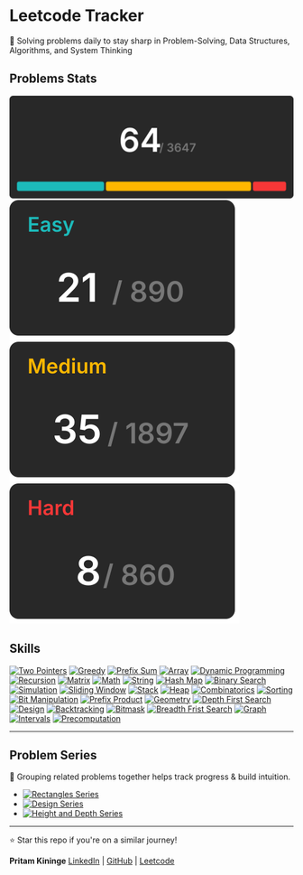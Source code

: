 # Leetcode Tracker
  
🚀 Solving problems daily to stay sharp in Problem-Solving, Data Structures, Algorithms, and System Thinking

## Problems Stats

[![all problmes](./assets/totalCard.svg)](./README.md)  
[![easy problmes](./assets/easyCard.svg)](./easy.md)[![medium problmes](./assets/mediumCard.svg)](medium.md)[![hard problmes](./assets/hardCard.svg)](hard.md)

## Skills

[![Two Pointers](https://img.shields.io/badge/Two_Pointers-gray)](./skills/two_pointers.md) [![Greedy](https://img.shields.io/badge/Greedy-gray)](./skills/greedy.md) [![Prefix Sum](https://img.shields.io/badge/Prefix_Sum-gray)](./skills/prefix_sum.md) [![Array](https://img.shields.io/badge/Array-gray)](./skills/array.md) [![Dynamic Programming](https://img.shields.io/badge/Dynamic_Programming-gray)](./skills/dynamic_programming.md) [![Recursion](https://img.shields.io/badge/Recursion-gray)](./skills/recursion.md) [![Matrix](https://img.shields.io/badge/Matrix-gray)](./skills/matrix.md) [![Math](https://img.shields.io/badge/Math-gray)](./skills/math.md) [![String](https://img.shields.io/badge/String-gray)](./skills/string.md) [![Hash Map](https://img.shields.io/badge/Hash_Map-gray)](./skills/hash_map.md) [![Binary Search](https://img.shields.io/badge/Binary_Search-gray)](./skills/binary_search.md) [![Simulation](https://img.shields.io/badge/Simulation-gray)](./skills/simulation.md) [![Sliding Window](https://img.shields.io/badge/Sliding_Window-gray)](./skills/sliding_window.md) [![Stack](https://img.shields.io/badge/Stack-gray)](./skills/stack.md) [![Heap](https://img.shields.io/badge/Heap-gray)](./skills/heap.md) [![Combinatorics](https://img.shields.io/badge/Combinatorics-gray)](./skills/combinatorics.md) [![Sorting](https://img.shields.io/badge/Sorting-gray)](./skills/sorting.md) [![Bit Manipulation](https://img.shields.io/badge/Bit_Manipulation-gray)](./skills/bit_manipulation.md) [![Prefix Product](https://img.shields.io/badge/Prefix_Product-gray)](./skills/prefix_product.md) [![Geometry](https://img.shields.io/badge/Geometry-gray)](./skills/geometry.md) [![Depth First Search](https://img.shields.io/badge/Depth_First_Search-gray)](./skills/depth_first_search.md) [![Design](https://img.shields.io/badge/Design-gray)](./skills/design.md) [![Backtracking](https://img.shields.io/badge/Backtracking-gray)](./skills/backtracking.md) [![Bitmask](https://img.shields.io/badge/Bitmask-gray)](./skills/bitmask.md) [![Breadth Frist Search](https://img.shields.io/badge/Breadth_Frist_Search-gray)](./skills/breadth_frist_search.md) [![Graph](https://img.shields.io/badge/Graph-gray)](./skills/graph.md)   [![Intervals](https://img.shields.io/badge/Intervals-gray)](./skills/intervals.md)   [![Precomputation](https://img.shields.io/badge/Precomputation-gray)](./skills/precomputation.md) 

---

## Problem Series  

📌 Grouping related problems together helps track progress & build intuition.  

- [![Rectangles Series](https://img.shields.io/badge/Series-Rectangles_in_Matrix-blue?style=for-the-badge)](/series/rectangles-in-matrix.md)  
- [![Design Series](https://img.shields.io/badge/Series-Design-blue?style=for-the-badge)](/series/design.md)
- [![Height and Depth Series](https://img.shields.io/badge/Series-Height_and_Depth-blue?style=for-the-badge)](/series/height-and-depth.md)  

---

⭐ Star this repo if you're on a similar journey!

**Pritam Kininge**
[LinkedIn](https://linkedin.com/in/pritam-kininge)  |  [GitHub](https://github.com/kininge)  |  [Leetcode](https://leetcode.com/u/kininge007/)
